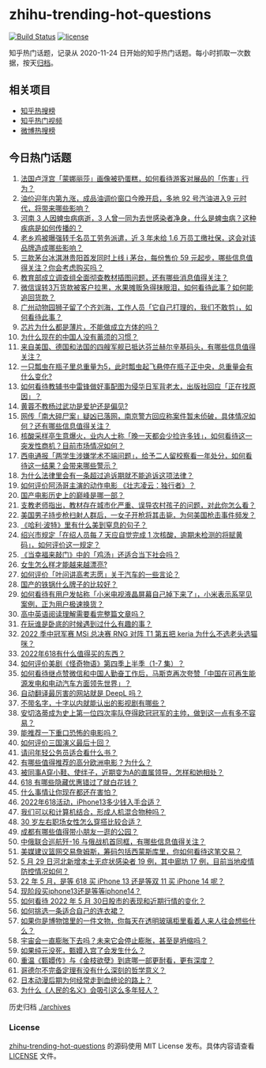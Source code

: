 # zhihu-trending-hot-questions

[![Build Status](https://github.com/justjavac/zhihu-trending-hot-questions/workflows/ci/badge.svg?branch=master)](https://github.com/justjavac/zhihu-trending-hot-questions/actions)
[![license](https://img.shields.io/github/license/justjavac/zhihu-trending-hot-questions)](https://github.com/justjavac/zhihu-trending-hot-questions/blob/master/LICENSE)

知乎热门话题，记录从 2020-11-24 日开始的知乎热门话题。每小时抓取一次数据，按天[归档](./archives)。

## 相关项目

- [知乎热搜榜](https://github.com/justjavac/zhihu-trending-top-search)
- [知乎热门视频](https://github.com/justjavac/zhihu-trending-hot-video)
- [微博热搜榜](https://github.com/justjavac/weibo-trending-hot-search)

## 今日热门话题

<!-- BEGIN -->
<!-- 最后更新时间 Tue May 31 2022 01:24:41 GMT+0800 (China Standard Time) -->

1. [法国卢浮宫「蒙娜丽莎」画像被扔蛋糕，如何看待游客对展品的「伤害」行为？](https://www.zhihu.com/question/535245577)
1. [油价迎年内第九涨，成品油调价窗口今晚开启，多地 92 号汽油进入9 元时代，将带来哪些影响？](https://www.zhihu.com/question/535258804)
1. [河南 3 人因蜱虫病病逝，3 人曾一同为去世感染者净身，什么是蜱虫病？这种疾病是如何传播的？](https://www.zhihu.com/question/535245221)
1. [老乡鸡被曝强转千名员工劳务派遣，近 3 年未给 1.6 万员工缴社保，这会对该品牌造成哪些影响？](https://www.zhihu.com/question/535265424)
1. [三款茅台冰淇淋贵阳首发同时上线 i 茅台，每份售价 59 元起步，哪些信息值得关注？你会考虑购买吗？](https://www.zhihu.com/question/535079859)
1. [教育部成立调查组全面彻查教材插图问题，还有哪些消息值得关注？](https://www.zhihu.com/question/535328344)
1. [微信误转3万货款被客户拉黑，水果摊贩急得抹眼泪，如何看待此事？如何能追回货款？](https://www.zhihu.com/question/535135483)
1. [广州动物园狮子留了个齐刘海，工作人员「它自己打理的，我们不敢剪」，如何看待此事？](https://www.zhihu.com/question/535135851)
1. [芯片为什么都是薄片，不能做成立方体的吗？](https://www.zhihu.com/question/528627857)
1. [为什么现在的中国人没有蓄须的习惯？](https://www.zhihu.com/question/377129437)
1. [来自美国、德国和法国的四艘军舰已抵达芬兰赫尔辛基码头，有哪些信息值得关注？](https://www.zhihu.com/question/535152418)
1. [一只瓢虫在瓶子里总重量为5，此时瓢虫起飞悬停在瓶子正中央，总重量会有什么变化?](https://www.zhihu.com/question/534760883)
1. [如何看待教辅书中雷锋做好事配图为侵华日军背老太，出版社回应「正在找原因」？](https://www.zhihu.com/question/535203094)
1. [黄蓉不教杨过武功是爱护还是偏见?](https://www.zhihu.com/question/534234374)
1. [网传「南大碎尸案」疑凶已落网，南京警方回应称案件暂未侦破，具体情况如何？还有哪些信息值得关注？](https://www.zhihu.com/question/535248642)
1. [核酸采样亭生意爆火，业内人士称「晚一天都会少捡许多钱」，如何看待这一突发性商机？目前市场情况如何？](https://www.zhihu.com/question/535084055)
1. [西电通报「两学生涉嫌学术不端问题」，给予二人留校察看一年处分，如何看待这一结果？会带来哪些警示？](https://www.zhihu.com/question/535313556)
1. [为什么法律里会有一条超过追诉期就不能追诉这项法律？](https://www.zhihu.com/question/534435539)
1. [如何评价阿汤哥主演的动作电影 《壮志凌云：独行者》？](https://www.zhihu.com/question/279340887)
1. [国产电影历史上的巅峰是哪一部？](https://www.zhihu.com/question/280368297)
1. [支教老师指出，教材存在城市化严重、误导农村孩子的问题，对此你怎么看？](https://www.zhihu.com/question/535200623)
1. [美国男子持步枪扫射人群后，一女子开枪将其击毙，为何美国枪击事件频发？](https://www.zhihu.com/question/535122090)
1. [《哈利·波特》里有什么美到窒息的句子？](https://www.zhihu.com/question/527893082)
1. [绍兴市规定「在绍人员每 7 天应自觉完成 1 次核酸，逾期未检测的将赋黄码」，如何评价这一规定？](https://www.zhihu.com/question/535166477)
1. [《当幸福来敲门》中的「鸡汤」还适合当下社会吗？](https://www.zhihu.com/question/534556515)
1. [女生怎么样才能越来越漂亮?](https://www.zhihu.com/question/534849765)
1. [如何评价「叶问讲高考志愿」关于汽车的一些言论？](https://www.zhihu.com/question/530253407)
1. [国产的铁锅什么牌子的比较好？](https://www.zhihu.com/question/53416917)
1. [如何看待有用户发帖称「小米电视液晶屏幕自己掉下来了」，小米表示系罕见案例，正为用户极速换货？](https://www.zhihu.com/question/535167715)
1. [高中英语阅读理解需要看完整篇文章吗？](https://www.zhihu.com/question/381279788)
1. [在玩谁是卧底的时候遇到过什么有趣的事？](https://www.zhihu.com/question/280402738)
1. [2022 季中冠军赛 MSi 总决赛 RNG 对阵 T1 第五把 keria 为什么不选老头选猫咪？](https://www.zhihu.com/question/535168695)
1. [2022年618有什么值得买的东西？](https://www.zhihu.com/question/534121660)
1. [如何评价美剧《怪奇物语》第四季上半季（1-7 集）？](https://www.zhihu.com/question/534806687)
1. [如何看待继点赞微信和中国人勤奋工作后，马斯克再次夸赞「中国在可再生能源发电和电动汽车方面领先世界」？](https://www.zhihu.com/question/535207116)
1. [自动翻译最厉害的网站就是 DeepL 吗？](https://www.zhihu.com/question/488777184)
1. [不带名字，十字以内就能认出的影视剧有哪些？](https://www.zhihu.com/question/534598604)
1. [安切洛蒂成为史上第一位四次率队夺得欧冠冠军的主帅，做到这一点有多不容易？](https://www.zhihu.com/question/535059390)
1. [能推荐一下重口恐怖的电影吗？](https://www.zhihu.com/question/375404959)
1. [如何评价三国演义最后十回？](https://www.zhihu.com/question/299582454)
1. [请问年轻公务员适合看什么书？](https://www.zhihu.com/question/271395288)
1. [有哪些值得推荐的高分欧洲电影？为什么？](https://www.zhihu.com/question/534581068)
1. [被同事A穿小鞋、使绊子，近期变为A的直属领导，怎样和她相处？](https://www.zhihu.com/question/535056000)
1. [618 有哪些隐藏优惠错过了就白花钱？](https://www.zhihu.com/question/535074806)
1. [什么事情让你现在都还在害怕？](https://www.zhihu.com/question/519525937)
1. [2022年618活动，iPhone13多少钱入手合适？](https://www.zhihu.com/question/533141548)
1. [我们可以和计算机结合，形成人机混合物种吗？](https://www.zhihu.com/question/532951911)
1. [30 岁左右职场女性怎么穿搭比较合适？](https://www.zhihu.com/question/268445410)
1. [成都有哪些值得带小朋友一逛的公园？](https://www.zhihu.com/question/534632319)
1. [中俄联合巡航歼-16 与俄战机首同框，有哪些信息值得关注？](https://www.zhihu.com/question/535115299)
1. [美媒建议篮网交易詹姆斯，筹码包括西蒙斯库里，你如何看待这笔交易？](https://www.zhihu.com/question/534100232)
1. [5 月 29 日河北新增本土无症状感染者 19 例，其中廊坊 17 例，目前当地疫情防控情况如何？](https://www.zhihu.com/question/535196996)
1. [22 年 5 月，是等 618 买 iPhone 13 还是等双 11 买 iPhone 14 呢？](https://www.zhihu.com/question/533566560)
1. [现阶段买iphone13还是等等iphone14？](https://www.zhihu.com/question/533718910)
1. [如何看待 2022 年 5 月 30日股市的表现和近期行情的变化？](https://www.zhihu.com/question/535203577)
1. [如何挑选一条适合自己的连衣裙？](https://www.zhihu.com/question/47226141)
1. [如果你是博物馆里的一件文物，你每天在透明玻璃柜里看着人来人往会想些什么？](https://www.zhihu.com/question/533064797)
1. [宇宙会一直膨胀下去吗？未来它会停止膨胀，甚至是坍缩吗？](https://www.zhihu.com/question/398093079)
1. [如果纯元没死，甄嬛入宫了会发生什么？](https://www.zhihu.com/question/449763731)
1. [重温《甄嬛传》与《金枝欲孽》到底哪一部更耐看，更有深度？](https://www.zhihu.com/question/534576368)
1. [哥德尔不完备定理有没有什么深刻的哲学意义？](https://www.zhihu.com/question/363420631)
1. [日本动漫后期为何经常走到血统论的路上？](https://www.zhihu.com/question/25908231)
1. [为什么《人民的名义》会吸引这么多年轻人？](https://www.zhihu.com/question/534578023)

<!-- END -->

历史归档 [./archives](./archives)

### License

[zhihu-trending-hot-questions](https://github.com/justjavac/zhihu-trending-hot-questions)
的源码使用 MIT License 发布。具体内容请查看 [LICENSE](./LICENSE) 文件。
